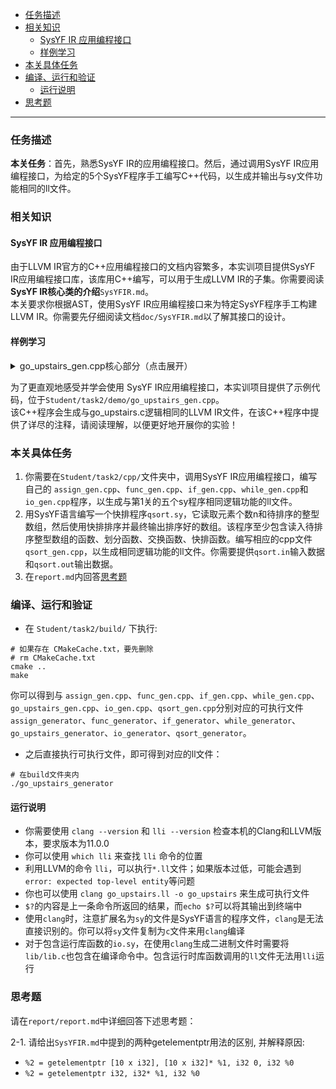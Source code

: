 - [任务描述](#任务描述)
- [相关知识](#相关知识)
  - [SysYF IR 应用编程接口](#sysyf-ir-应用编程接口)
  - [样例学习](#样例学习)
- [本关具体任务](#本关具体任务)
- [编译、运行和验证](#编译运行和验证)
  - [运行说明](#运行说明)
- [思考题](#思考题)

---

### 任务描述
**本关任务**：首先，熟悉SysYF IR的应用编程接口。然后，通过调用SysYF IR应用编程接口，为给定的5个SysYF程序手工编写C++代码，以生成并输出与sy文件功能相同的ll文件。

### 相关知识
#### SysYF IR 应用编程接口
由于LLVM IR官方的C++应用编程接口的文档内容繁多，本实训项目提供SysYF IR应用编程接口库，该库用C++编写，可以用于生成LLVM IR的子集。你需要阅读**SysYF IR核心类的介绍**`SysYFIR.md`。  
本关要求你根据AST，使用SysYF IR应用编程接口来为特定SysYF程序手工构建LLVM IR。你需要先仔细阅读文档`doc/SysYFIR.md`以了解其接口的设计。

#### 样例学习
<details>
  <summary> go_upstairs_gen.cpp核心部分（点击展开） </summary>

```cpp
    // 全局数组,num,x
    auto *arrayType_num = ArrayType::get(Int32Type, 2);
    auto *arrayType_x = ArrayType::get(Int32Type, 1);
    auto zero_initializer = ConstantZero::get(Int32Type, module);
    std::vector<Constant *> init_val;
    init_val.push_back(CONST_INT(4));
    init_val.push_back(CONST_INT(8));
    auto num_initializer = ConstantArray::get(arrayType_num, init_val);
    auto num = GlobalVariable::create("num", module, arrayType_num, false, num_initializer);//          是否是常量定义，初始化常量(ConstantZero类)
    auto x = GlobalVariable::create("x", module, arrayType_x, false, zero_initializer);// 参数解释：  名字name，所属module，全局变量类型type，

    auto n = GlobalVariable::create("n", module, Int32Type, false, zero_initializer);
    auto tmp = GlobalVariable::create("tmp", module, Int32Type, false, CONST_INT(1));

    // climbStairs函数
    // 函数参数类型的vector
    std::vector<Type *> Ints(1, Int32Type);

    //通过返回值类型与参数类型列表得到函数类型
    auto climbStairsFunTy = FunctionType::get(Int32Type, Ints);

    // 由函数类型得到函数
    auto climbStairsFun = Function::create(climbStairsFunTy,
                                    "climbStairs", module);

    // BB的名字在生成中无所谓,但是可以方便阅读
    auto bb = BasicBlock::create(module, "entry", climbStairsFun);

    builder->set_insert_point(bb);                        // 一个BB的开始,将当前插入指令点的位置设在bb

    auto retAlloca = builder->create_alloca(Int32Type);   // 在内存中分配返回值的位置
    auto nAlloca = builder->create_alloca(Int32Type);     // 在内存中分配参数n的位置

    std::vector<Value *> args;  // 获取climbStairs函数的形参,通过Function中的iterator
    for (auto arg = climbStairsFun->arg_begin(); arg != climbStairsFun->arg_end(); arg++) {
    args.push_back(*arg);   // * 号运算符是从迭代器中取出迭代器当前指向的元素
    }

    builder->create_store(args[0], nAlloca);  // store参数n

    auto retBB = BasicBlock::create(
        module, "", climbStairsFun);  // return分支,提前create,以便true分支可以br

    auto nLoad = builder->create_load(nAlloca);           // 将参数n load上来
    auto icmp = builder->create_icmp_lt(nLoad, CONST_INT(4));  // n和4的比较,注意ICMPLT

    auto trueBB = BasicBlock::create(module, "trueBB_if", climbStairsFun);    // true分支
    auto falseBB = BasicBlock::create(module, "falseBB_if", climbStairsFun);  // false分支

    builder->create_cond_br(icmp, trueBB, falseBB);  // 条件BR
    DEBUG_OUTPUT // 我调试的时候故意留下来的,以醒目地提醒你这个调试用的宏定义方法
    builder->set_insert_point(trueBB);  // if true; 分支的开始需要SetInsertPoint设置
    nLoad = builder->create_load(nAlloca);
    builder->create_store(nLoad, retAlloca);
    builder->create_br(retBB);  // br retBB

    builder->set_insert_point(falseBB);  // if false
    auto *arrayType_dp = ArrayType::get(Int32Type, 10);
    auto dpAlloca = builder->create_alloca(arrayType_dp);

    auto dp0Gep = builder->create_gep(dpAlloca, {CONST_INT(0), CONST_INT(0)});
    builder->create_store(CONST_INT(0), dp0Gep);

    auto dp1Gep = builder->create_gep(dpAlloca, {CONST_INT(0), CONST_INT(1)});
    builder->create_store(CONST_INT(1), dp1Gep);

    auto dp2Gep = builder->create_gep(dpAlloca, {CONST_INT(0), CONST_INT(2)});
    builder->create_store(CONST_INT(2), dp2Gep);

    auto iAlloca = builder->create_alloca(Int32Type);
    builder->create_store(CONST_INT(3), iAlloca);

    auto condBB = BasicBlock::create(module, "condBB_while", climbStairsFun);  // 条件BB
    trueBB = BasicBlock::create(module, "trueBB_while", climbStairsFun);    // true分支
    falseBB = BasicBlock::create(module, "falseBB_while", climbStairsFun);  // false分支

    builder->create_br(condBB);

    builder->set_insert_point(condBB);
    //后略, 详细见代码文件
```
</details>

为了更直观地感受并学会使用 SysYF IR应用编程接口，本实训项目提供了示例代码，位于`Student/task2/demo/go_upstairs_gen.cpp`。  
该C++程序会生成与go_upstairs.c逻辑相同的LLVM IR文件，在该C++程序中提供了详尽的注释，请阅读理解，以便更好地开展你的实验！  

### 本关具体任务
1. 你需要在`Student/task2/cpp/`文件夹中，调用SysYF IR应用编程接口，编写自己的 `assign_gen.cpp`、`func_gen.cpp`、`if_gen.cpp`、`while_gen.cpp`和`io_gen.cpp`程序，以生成与第1关的五个sy程序相同逻辑功能的ll文件。
2. 用SysYF语言编写一个快排程序`qsort.sy`，它读取元素个数n和待排序的整型数组，然后使用快排排序并最终输出排序好的数组。该程序至少包含读入待排序整型数组的函数、划分函数、交换函数、快排函数。编写相应的cpp文件`qsort_gen.cpp`，以生成相同逻辑功能的ll文件。你需要提供`qsort.in`输入数据和`qsort.out`输出数据。
3. 在`report.md`内回答[思考题](#思考题)

### 编译、运行和验证
- 在 `Student/task2/build/` 下执行:
``` shell
# 如果存在 CMakeCache.txt，要先删除
# rm CMakeCache.txt
cmake ..
make
```
你可以得到与 `assign_gen.cpp`、`func_gen.cpp`、`if_gen.cpp`、`while_gen.cpp`、`go_upstairs_gen.cpp`、`io_gen.cpp`、`qsort_gen.cpp`分别对应的可执行文件`assign_generator`、`func_generator`、`if_generator`、`while_generator`、`go_upstairs_generator`、`io_generator`、`qsort_generator`。  
- 之后直接执行可执行文件，即可得到对应的ll文件：  
``` shell
# 在build文件夹内
./go_upstairs_generator
```

#### 运行说明
- 你需要使用 `clang --version` 和 `lli --version` 检查本机的Clang和LLVM版本，要求版本为11.0.0
- 你可以使用 `which lli` 来查找 `lli` 命令的位置
- 利用LLVM的命令 `lli`，可以执行`*.ll`文件；如果版本过低，可能会遇到`error: expected top-level entity`等问题
- 你也可以使用 `clang go_upstairs.ll -o go_upstairs` 来生成可执行文件
- `$?`的内容是上一条命令所返回的结果，而`echo $?`可以将其输出到终端中
- 使用`clang`时，注意扩展名为`sy`的文件是SysYF语言的程序文件，`clang`是无法直接识别的。你可以将`sy`文件复制为`c`文件来用`clang`编译
- 对于包含运行库函数的`io.sy`，在使用`clang`生成二进制文件时需要将`lib/lib.c`也包含在编译命令中。包含运行时库函数调用的`ll`文件无法用`lli`运行

### 思考题
请在`report/report.md`中详细回答下述思考题：

2-1. 请给出`SysYFIR.md`中提到的两种getelementptr用法的区别, 并解释原因:
  - `%2 = getelementptr [10 x i32], [10 x i32]* %1, i32 0, i32 %0` 
  - `%2 = getelementptr i32, i32* %1, i32 %0`